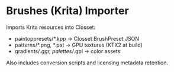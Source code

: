 # Brushes (Krita) Importer

Imports Krita resources into Closset:
- paintoppresets/*.kpp → Closset BrushPreset JSON
- patterns/*.png, *.pat → GPU textures (KTX2 at build)
- gradients/*.ggr, palettes/*.gpl → color assets

Also includes conversion scripts and licensing metadata retention.
